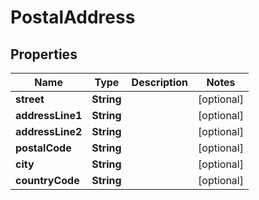 

# PostalAddress

## Properties

Name | Type | Description | Notes
------------ | ------------- | ------------- | -------------
**street** | **String** |  |  [optional]
**addressLine1** | **String** |  |  [optional]
**addressLine2** | **String** |  |  [optional]
**postalCode** | **String** |  |  [optional]
**city** | **String** |  |  [optional]
**countryCode** | **String** |  |  [optional]



